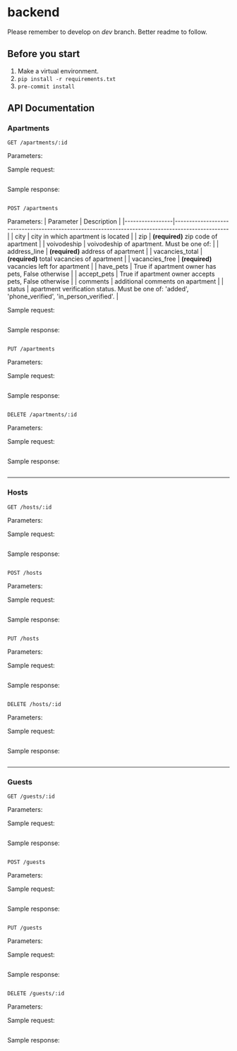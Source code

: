 # backend

Please remember to develop on *dev* branch. Better readme to follow.

## Before you start

1. Make a virtual environment.
2. `pip install -r requirements.txt`
3. `pre-commit install`

## API Documentation

### Apartments

`GET /apartments/:id`

Parameters:

Sample request:
```

```

Sample response:
```

```

`POST /apartments`

Parameters:
| Parameter       | Description                                                                                     |
|-----------------|-------------------------------------------------------------------------------------------------|
| city            | city in which apartment is located                                                              |
| zip             | **(required)** zip code of apartment                                                            |
| voivodeship     | voivodeship of apartment. Must be one of:                                                       |
| address_line    | **(required)** address of apartment                                                             |
| vacancies_total | **(required)** total vacancies of apartment                                                     |
| vacancies_free  | **(required)** vacancies left for apartment                                                     |
| have_pets       | True if apartment owner has pets, False otherwise                                               |
| accept_pets     | True if apartment owner accepts pets, False otherwise                                           |
| comments        | additional comments on apartment                                                                |
| status          | apartment verification status. Must be one of: 'added', 'phone_verified', 'in_person_verified'. |

Sample request:
```

```

Sample response:
```

```

`PUT /apartments`

Parameters:

Sample request:
```

```

Sample response:
```

```

`DELETE /apartments/:id`

Parameters:

Sample request:
```

```

Sample response:
```

```

---

### Hosts

`GET /hosts/:id`

Parameters:

Sample request:
```

```

Sample response:
```

```

`POST /hosts`

Parameters:

Sample request:
```

```

Sample response:
```

```

`PUT /hosts`

Parameters:

Sample request:
```

```

Sample response:
```

```

`DELETE /hosts/:id`

Parameters:

Sample request:
```

```

Sample response:
```

```

---
### Guests

`GET /guests/:id`

Parameters:

Sample request:
```

```

Sample response:
```

```

`POST /guests`

Parameters:

Sample request:
```

```

Sample response:
```

```

`PUT /guests`

Parameters:

Sample request:
```

```

Sample response:
```

```

`DELETE /guests/:id`

Parameters:

Sample request:
```

```

Sample response:
```

```